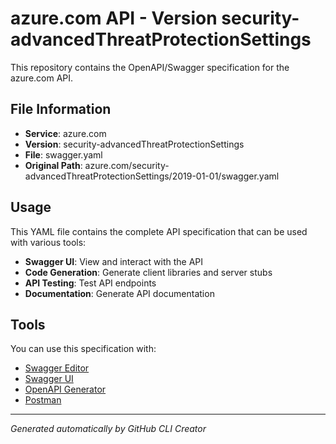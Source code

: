 # azure.com API - Version security-advancedThreatProtectionSettings

This repository contains the OpenAPI/Swagger specification for the azure.com API.

## File Information

- **Service**: azure.com
- **Version**: security-advancedThreatProtectionSettings
- **File**: swagger.yaml
- **Original Path**: azure.com/security-advancedThreatProtectionSettings/2019-01-01/swagger.yaml

## Usage

This YAML file contains the complete API specification that can be used with various tools:

- **Swagger UI**: View and interact with the API
- **Code Generation**: Generate client libraries and server stubs
- **API Testing**: Test API endpoints
- **Documentation**: Generate API documentation

## Tools

You can use this specification with:

- [Swagger Editor](https://editor.swagger.io/)
- [Swagger UI](https://swagger.io/tools/swagger-ui/)
- [OpenAPI Generator](https://openapi-generator.tech/)
- [Postman](https://www.postman.com/)

---

*Generated automatically by GitHub CLI Creator*
